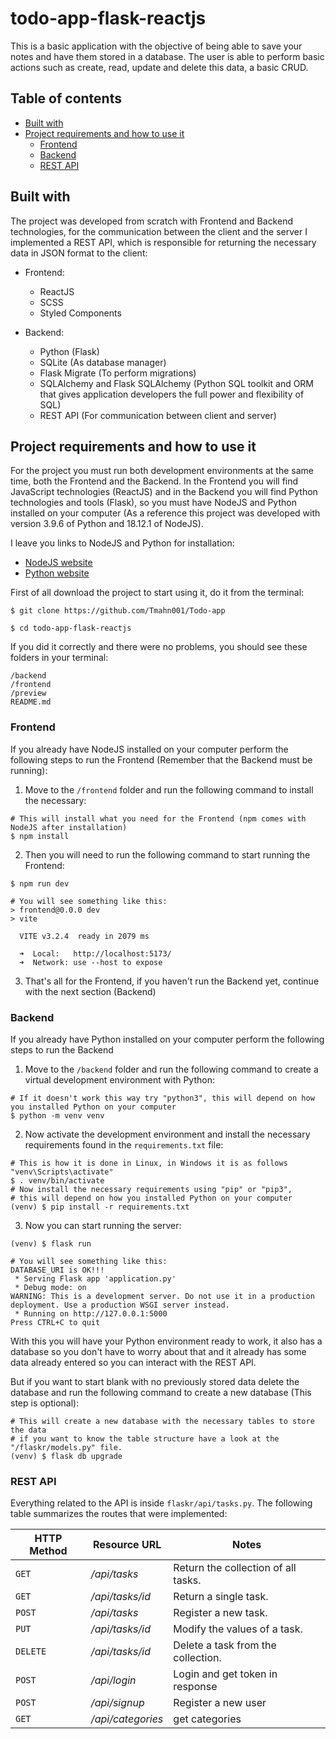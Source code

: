 # todo-app-flask-reactjs

This is a basic application with the objective of being able to save your notes and have them stored in a database. The user is able to perform basic actions such as create, read, update and delete this data, a basic CRUD.

## Table of contents

- [Built with](#built-with)
- [Project requirements and how to use it](#project-requirements-and-how-to-use-it)
  - [Frontend](#frontend)
  - [Backend](#backend)
  - [REST API](#rest-api)


## Built with

The project was developed from scratch with Frontend and Backend technologies, for the communication between the client and the server I implemented a REST API, which is responsible for returning the necessary data in JSON format to the client:

- Frontend:
  - ReactJS
  - SCSS
  - Styled Components

- Backend:
  - Python (Flask)
  - SQLite (As database manager)
  - Flask Migrate (To perform migrations)
  - SQLAlchemy and Flask SQLAlchemy (Python SQL toolkit and ORM that gives application developers the full power and flexibility of SQL)
  - REST API (For communication between client and server)

## Project requirements and how to use it

For the project you must run both development environments at the same time, both the Frontend and the Backend. In the Frontend you will find JavaScript technologies (ReactJS) and in the Backend you will find Python technologies and tools (Flask), so you must have NodeJS and Python installed on your computer (As a reference this project was developed with version 3.9.6 of Python and 18.12.1 of NodeJS).

I leave you links to NodeJS and Python for installation:
  - [NodeJS website](https://nodejs.org/en/)
  - [Python website](https://www.python.org/)

First of all download the project to start using it, do it from the terminal:

```shell
$ git clone https://github.com/Tmahn001/Todo-app

$ cd todo-app-flask-reactjs
```

If you did it correctly and there were no problems, you should see these folders in your terminal:

```shell
/backend
/frontend
/preview
README.md
```

### Frontend

If you already have NodeJS installed on your computer perform the following steps to run the Frontend (Remember that the Backend must be running):

1. Move to the `/frontend` folder and run the following command to install the necessary:

```shell
# This will install what you need for the Frontend (npm comes with NodeJS after installation)
$ npm install
```

2. Then you will need to run the following command to start running the Frontend:

```shell
$ npm run dev

# You will see something like this:
> frontend@0.0.0 dev
> vite

  VITE v3.2.4  ready in 2079 ms

  ➜  Local:   http://localhost:5173/
  ➜  Network: use --host to expose
```

3. That's all for the Frontend, if you haven't run the Backend yet, continue with the next section (Backend)

### Backend

If you already have Python installed on your computer perform the following steps to run the Backend

1. Move to the `/backend` folder and run the following command to create a virtual development environment with Python:

```shell
# If it doesn't work this way try "python3", this will depend on how you installed Python on your computer
$ python -m venv venv
```

2. Now activate the development environment and install the necessary requirements found in the `requirements.txt` file:

```shell
# This is how it is done in Linux, in Windows it is as follows "venv\Scripts\activate"
$ . venv/bin/activate
# Now install the necessary requirements using "pip" or "pip3",
# this will depend on how you installed Python on your computer
(venv) $ pip install -r requirements.txt
```

3. Now you can start running the server:

```shell
(venv) $ flask run

# You will see something like this:
DATABASE_URI is OK!!!
 * Serving Flask app 'application.py'
 * Debug mode: on
WARNING: This is a development server. Do not use it in a production deployment. Use a production WSGI server instead.
 * Running on http://127.0.0.1:5000
Press CTRL+C to quit
```

With this you will have your Python environment ready to work, it also has a database so you don't have to worry about that and it already has some data already entered so you can interact with the REST API.

But if you want to start blank with no previously stored data delete the database and run the following command to create a new database (This step is optional):

```shell
# This will create a new database with the necessary tables to store the data 
# if you want to know the table structure have a look at the "/flaskr/models.py" file.
(venv) $ flask db upgrade
```

### REST API

Everything related to the API is inside `flaskr/api/tasks.py`. The following table summarizes the routes that were implemented:

| HTTP Method | Resource URL        | Notes                                   |
| ----------- | ------------------- | --------------------------------------- |
| `GET`       | */api/tasks*        | Return the collection of all tasks.     |
| `GET`       | */api/tasks/id*     | Return a single task.                   |
| `POST`      | */api/tasks*        | Register a new task.                    |
| `PUT`       | */api/tasks/id*     | Modify the values of a task.            |
| `DELETE`    | */api/tasks/id*     | Delete a task from the collection.      |
| `POST`      | */api/login*        | Login and get token in response         |
| `POST`      | */api/signup*        | Register a new user                   |
| `GET`      | */api/categories*        | get categories                  |







